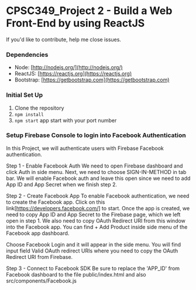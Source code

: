  # CPSC349_Project 2 - Build a Web Front-End by using ReactJS
 
 If you'd like to contribute, help me close issues.
  
 ### Dependencies

  - Node: [http://nodejs.org/](http://nodejs.org/)
  - ReactJS: [https://reactjs.org](https://reactjs.org)
  - Bootstrap: [https://getbootstrap.com](https://getbootstrap.com)

### Initial Set Up

1. Clone the repository
2. `npm install`
3. `npm start` app start with your port number

### Setup Firebase Console to login into Facebook Authentication
In this Project, we will authenticate users with Firebase Facebook authentication.

Step 1 - Enable Facebook Auth
We need to open Firebase dashboard and click Auth in side menu. Next, we need to choose SIGN-IN-METHOD in tab bar. We will enable Facebook auth and leave this open since we need to add App ID and App Secret when we finish step 2.

Step 2 - Create Facebook App
To enable Facebook authentication, we need to create the Facebook app. Click on this link[https://developers.facebook.com/] to start. Once the app is created, we need to copy App ID and App Secret to the Firebase page, which we left open in step 1. We also need to copy OAuth Redirect URI from this window into the Facebook app. You can find + Add Product inside side menu of the Facebook app dashboard.

Choose Facebook Login and it will appear in the side menu. You will find input field Valid OAuth redirect URIs where you need to copy the OAuth Redirect URI from Firebase.

Step 3 - Connect to Facebook SDK
Be sure to replace the 'APP_ID' from Facebook dashboard to the file public/index.html and also src/components/Facebook.js

